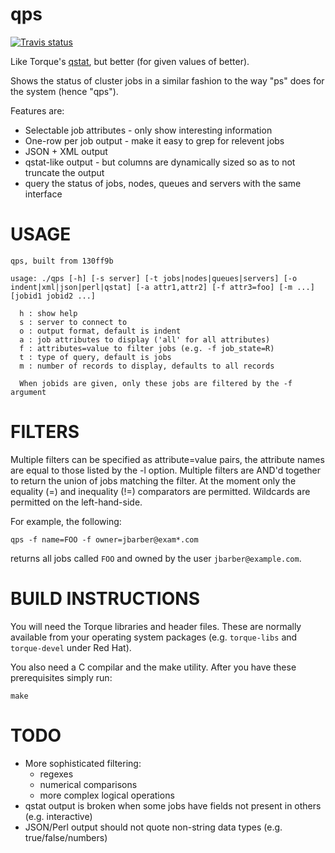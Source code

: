 qps
===

[![Travis status](https://travis-ci.org/jbarber/torque-qps.svg?branch=master)](https://travis-ci.org/jbarber/torque-qps)

Like Torque's [qstat](http://docs.adaptivecomputing.com/torque/4-2-6/help.htm#topics/commands/qstat.htm), but better (for given values of better).

Shows the status of cluster jobs in a similar fashion to the way "ps" does for
the system (hence "qps").

Features are:
* Selectable job attributes - only show interesting information
* One-row per job output - make it easy to grep for relevent jobs
* JSON + XML output
* qstat-like output - but columns are dynamically sized so as to not truncate the output
* query the status of jobs, nodes, queues and servers with the same interface

USAGE
=====

    qps, built from 130ff9b
    
    usage: ./qps [-h] [-s server] [-t jobs|nodes|queues|servers] [-o indent|xml|json|perl|qstat] [-a attr1,attr2] [-f attr3=foo] [-m ...] [jobid1 jobid2 ...]
    
      h : show help
      s : server to connect to
      o : output format, default is indent
      a : job attributes to display ('all' for all attributes)
      f : attributes=value to filter jobs (e.g. -f job_state=R)
      t : type of query, default is jobs
      m : number of records to display, defaults to all records
    
      When jobids are given, only these jobs are filtered by the -f argument

FILTERS
=======

Multiple filters can be specified as attribute=value pairs, the attribute names
are equal to those listed by the -l option. Multiple filters are AND'd together
to return the union of jobs matching the filter. At the moment only the
equality (=) and inequality (!=) comparators are permitted. Wildcards are
permitted on the left-hand-side.

For example, the following:

    qps -f name=FOO -f owner=jbarber@exam*.com

returns all jobs called `FOO` and owned by the user `jbarber@example.com`.

BUILD INSTRUCTIONS
==================

You will need the Torque libraries and header files. These are normally
available from your operating system packages (e.g. `torque-libs` and
`torque-devel` under Red Hat).

You also need a C compilar and the make utility. After you have these
prerequisites simply run:

    make

TODO
====

* More sophisticated filtering:
  * regexes
  * numerical comparisons
  * more complex logical operations
* qstat output is broken when some jobs have fields not present in others (e.g. interactive)
* JSON/Perl output should not quote non-string data types (e.g. true/false/numbers)
